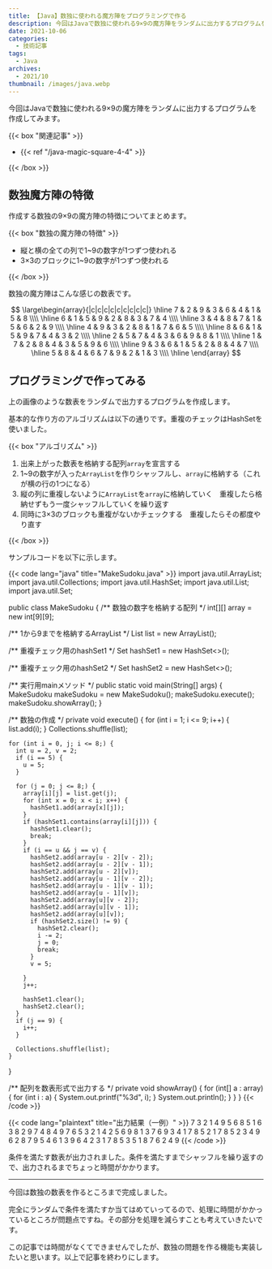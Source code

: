 ```yaml
---
title: 【Java】数独に使われる魔方陣をプログラミングで作る
description: 今回はJavaで数独に使われる9×9の魔方陣をランダムに出力するプログラムを作成してみます。
date: 2021-10-06
categories: 
  - 技術記事
tags: 
  - Java
archives: 
  - 2021/10
thumbnail: /images/java.webp
---
```


今回はJavaで数独に使われる9×9の魔方陣をランダムに出力するプログラムを作成してみます。

<!--more-->

{{< box "関連記事" >}}
<ul>
<li>{{< ref "/java-magic-square-4-4" >}}</li>
</ul>
{{< /box >}}

## 数独魔方陣の特徴

作成する数独の9×9の魔方陣の特徴についてまとめます。

{{< box "数独の魔方陣の特徴" >}}
<ul>
<li>縦と横の全ての列で1~9の数字が1つずつ使われる</li>
<li>3×3のブロックに1~9の数字が1つずつ使われる</li>
</ul>
{{< /box >}}

数独の魔方陣はこんな感じの数表です。

$$
\large\begin{array}{|c|c|c|c|c|c|c|c|c|}
  \hline
  7 & 2 & 9 & 3 & 6 & 4 & 1 & 5 & 8 \\\\
  \hline
  6 & 1 & 5 & 9 & 2 & 8 & 3 & 7 & 4 \\\\
  \hline
  3 & 4 & 8 & 7 & 1 & 5 & 6 & 2 & 9 \\\\
  \hline
  4 & 9 & 3 & 2 & 8 & 1 & 7 & 6 & 5 \\\\
  \hline
  8 & 6 & 1 & 5 & 9 & 7 & 4 & 3 & 2 \\\\
  \hline
  2 & 5 & 7 & 4 & 3 & 6 & 9 & 8 & 1 \\\\
  \hline
  1 & 7 & 2 & 8 & 4 & 3 & 5 & 9 & 6 \\\\
  \hline
  9 & 3 & 6 & 1 & 5 & 2 & 8 & 4 & 7 \\\\
  \hline
  5 & 8 & 4 & 6 & 7 & 9 & 2 & 1 & 3 \\\\
  \hline
\end{array}
$$

## プログラミングで作ってみる

上の画像のような数表をランダムで出力するプログラムを作成します。

基本的な作り方のアルゴリズムは以下の通りです。重複のチェックはHashSetを使いました。

{{< box "アルゴリズム" >}}
<ol>
<li>出来上がった数表を格納する配列<code>array</code>を宣言する</li>
<li>1~9の数字が入った<code>ArrayList</code>を作りシャッフルし、<code>array</code>に格納する（これが横の行の1つになる）</li>
<li>縦の列に重複しないように<code>ArrayList</code>を<code>array</code>に格納していく　重複したら格納せずもう一度シャッフルしていくを繰り返す</li>
<li>同時に3×3のブロックも重複がないかチェックする　重複したらその都度やり直す</li>
</ol>
{{< /box >}}

サンプルコードを以下に示します。

{{< code lang="java" title="MakeSudoku.java" >}}
import java.util.ArrayList;
import java.util.Collections;
import java.util.HashSet;
import java.util.List;
import java.util.Set;

public class MakeSudoku {
  /** 数独の数字を格納する配列 */
  int[][] array = new int[9][9];

  /** 1から9までを格納するArrayList */
  List<Integer> list = new ArrayList<Integer>();

  /** 重複チェック用のhashSet1 */
  Set<Integer> hashSet1 = new HashSet<>();

  /** 重複チェック用のhashSet2 */
  Set<Integer> hashSet2 = new HashSet<>();

  /** 実行用mainメソッド */
  public static void main(String[] args) {
    MakeSudoku makeSudoku = new MakeSudoku();
    makeSudoku.execute();
    makeSudoku.showArray();
  }

  /** 数独の作成 */
  private void execute() {
    for (int i = 1; i <= 9; i++) {
      list.add(i);
    }
    Collections.shuffle(list);

    for (int i = 0, j; i <= 8;) {
      int u = 2, v = 2;
      if (i == 5) {
        u = 5;
      }

      for (j = 0; j <= 8;) {
        array[i][j] = list.get(j);
        for (int x = 0; x < i; x++) {
          hashSet1.add(array[x][j]);
        }
        if (hashSet1.contains(array[i][j])) {
          hashSet1.clear();
          break;
        }
        if (i == u && j == v) {
          hashSet2.add(array[u - 2][v - 2]);
          hashSet2.add(array[u - 2][v - 1]);
          hashSet2.add(array[u - 2][v]);
          hashSet2.add(array[u - 1][v - 2]);
          hashSet2.add(array[u - 1][v - 1]);
          hashSet2.add(array[u - 1][v]);
          hashSet2.add(array[u][v - 2]);
          hashSet2.add(array[u][v - 1]);
          hashSet2.add(array[u][v]);
          if (hashSet2.size() != 9) {
            hashSet2.clear();
            i -= 2;
            j = 0;
            break;
          }
          v = 5;

        }
        j++;

        hashSet1.clear();
        hashSet2.clear();
      }
      if (j == 9) {
        i++;
      }

      Collections.shuffle(list);
    }
  }

  /** 配列を数表形式で出力する */
  private void showArray() {
    for (int[] a : array) {
      for (int i : a) {
        System.out.printf("%3d", i);
      }
      System.out.println();
    }
  }
}
{{< /code >}}

{{< code lang="plaintext" title="出力結果（一例）" >}}
  7  3  2  1  4  9  5  6  8
  5  1  6  3  8  2  9  7  4
  8  4  9  7  6  5  3  2  1
  4  2  5  6  9  8  1  3  7
  6  9  3  4  1  7  8  5  2
  1  7  8  5  2  3  4  9  6
  2  8  7  9  5  4  6  1  3
  9  6  4  2  3  1  7  8  5
  3  5  1  8  7  6  2  4  9
{{< /code >}}

条件を満たす数表が出力されました。条件を満たすまでシャッフルを繰り返すので、出力されるまでちょっと時間がかかります。

* * *

今回は数独の数表を作るところまで完成しました。

完全にランダムで条件を満たすか当てはめていってるので、処理に時間がかかっているところが問題点ですね。その部分を処理を減らすことも考えていきたいです。

この記事では時間がなくてできませんでしたが、数独の問題を作る機能も実装したいと思います。以上で記事を終わりにします。